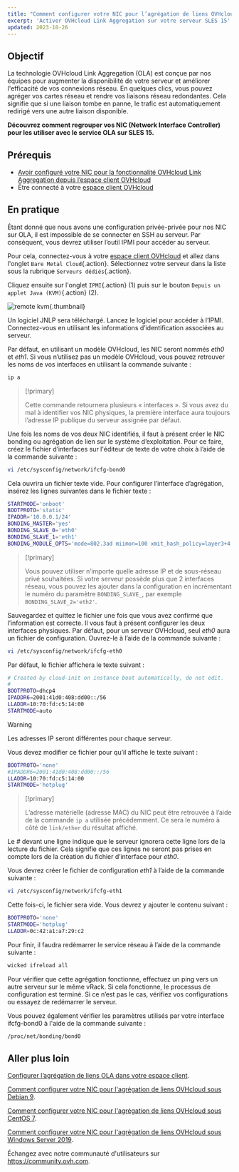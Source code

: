 ```yaml
---
title: "Comment configurer votre NIC pour l’agrégation de liens OVHcloud dans SLES 15"
excerpt: 'Activer OVHcloud Link Aggregation sur votre serveur SLES 15'
updated: 2023-10-26
---
```


## Objectif

La technologie OVHcloud Link Aggregation (OLA) est conçue par nos équipes pour augmenter la disponibilité de votre serveur et améliorer l'efficacité de vos connexions réseau. En quelques clics, vous pouvez agréger vos cartes réseau et rendre vos liaisons réseau redondantes. Cela signifie que si une liaison tombe en panne, le trafic est automatiquement redirigé vers une autre liaison disponible.

**Découvrez comment regrouper vos NIC (Network Interface Controller) pour les utiliser avec le service OLA sur SLES 15.**

## Prérequis

- [Avoir configuré votre NIC pour la fonctionnalité OVHcloud Link Aggregation depuis l’espace client OVHcloud](/pages/bare_metal_cloud/dedicated_servers/ola-enable-manager)
- Être connecté à votre [espace client OVHcloud](/links/manager)

## En pratique

Étant donné que nous avons une configuration privée-privée pour nos NIC sur OLA, il est impossible de se connecter en SSH au serveur. Par conséquent, vous devrez utiliser l’outil IPMI pour accéder au serveur.

Pour cela, connectez-vous à votre [espace client OVHcloud](/links/manager) et allez dans l'onglet `Bare Metal Cloud`{.action}. Sélectionnez votre serveur dans la liste sous la rubrique `Serveurs dédiés`{.action}.

Cliquez ensuite sur l'onglet `IPMI`{.action} (1) puis sur le bouton `Depuis un applet Java (KVM)`{.action} (2).

![remote kvm](images/remote_kvm2022.png){.thumbnail}

Un logiciel JNLP sera téléchargé. Lancez le logiciel pour accéder à l’IPMI. Connectez-vous en utilisant les informations d’identification associées au serveur.

Par défaut, en utilisant un modèle OVHcloud, les NIC seront nommés *eth0* et *eth1*. Si vous n’utilisez pas un modèle OVHcloud, vous pouvez retrouver les noms de vos interfaces en utilisant la commande suivante :

```bash
ip a
```

> [!primary]
>
> Cette commande retournera plusieurs « interfaces ». Si vous avez du mal à identifier vos NIC physiques, la première interface aura toujours l’adresse IP publique du serveur assignée par défaut.
>

Une fois les noms de vos deux NIC identifiés, il faut à présent créer le NIC bonding ou agrégation de lien sur le système d’exploitation. Pour ce faire, créez le fichier d’interfaces sur l'éditeur de texte de votre choix à l’aide de la commande suivante :

```bash
vi /etc/sysconfig/network/ifcfg-bond0
```

Cela ouvrira un fichier texte vide. Pour configurer l’interface d’agrégation, insérez les lignes suivantes dans le fichier texte :

```bash
STARTMODE='onboot'
BOOTPROTO='static'
IPADDR='10.0.0.1/24'
BONDING_MASTER='yes'
BONDING_SLAVE_0='eth0'
BONDING_SLAVE_1='eth1'
BONDING_MODULE_OPTS='mode=802.3ad miimon=100 xmit_hash_policy=layer3+4'
```

> [!primary]
>
> Vous pouvez utiliser n’importe quelle adresse IP et de sous-réseau privé souhaitées.
> Si votre serveur possède plus que 2 interfaces réseau, vous pouvez les ajouter dans la configuration en incrémentant le numéro du paramètre `BONDING_SLAVE_`, par exemple `BONDING_SLAVE_2='eth2'`.
>

Sauvegardez et quittez le fichier une fois que vous avez confirmé que l’information est correcte.  Il vous faut à présent configurer les deux interfaces physiques. Par défaut, pour un serveur OVHcloud, seul *eth0* aura un fichier de configuration. Ouvrez-le à l’aide de la commande suivante :

```bash
vi /etc/sysconfig/network/ifcfg-eth0
```

Par défaut, le fichier affichera le texte suivant :

```bash
# Created by cloud-init on instance boot automatically, do not edit.
#
BOOTPROTO=dhcp4
IPADDR6=2001:41d0:408:dd00::/56
LLADDR=10:70:fd:c5:14:00
STARTMODE=auto
```

> [!warning]
>
> Les adresses IP seront différentes pour chaque serveur.
>

Vous devez modifier ce fichier pour qu’il affiche le texte suivant :

```bash
BOOTPROTO='none'
#IPADDR6=2001:41d0:408:dd00::/56
LLADDR=10:70:fd:c5:14:00
STARTMODE='hotplug'
```

> [!primary]
>
> L’adresse matérielle (adresse MAC) du NIC peut être retrouvée à l’aide de la commande `ip a` utilisée précédemment. Ce sera le numéro à côté de `link/ether` du résultat affiché.
>

Le *#* devant une ligne indique que le serveur ignorera cette ligne lors de la lecture du fichier. Cela signifie que ces lignes ne seront pas prises en compte lors de la création du fichier d’interface pour *eth0*.

Vous devrez créer le fichier de configuration *eth1* à l’aide de la commande suivante :

```bash
vi /etc/sysconfig/network/ifcfg-eth1
```

Cette fois-ci, le fichier sera vide. Vous devrez y ajouter le contenu suivant :

```bash
BOOTPROTO='none'
STARTMODE='hotplug'
LLADDR=0c:42:a1:a7:29:c2
```

Pour finir, il faudra redémarrer le service réseau à l’aide de la commande suivante :

```bash
wicked ifreload all
```

Pour vérifier que cette agrégation fonctionne, effectuez un ping vers un autre serveur sur le même vRack. Si cela fonctionne, le processus de configuration est terminé. Si ce n’est pas le cas, vérifiez vos configurations ou essayez de redémarrer le serveur.

Vous pouvez également vérifier les paramètres utilisés par votre interface ifcfg-bond0 à l'aide de la commande suivante :

```bash
/proc/net/bonding/bond0
```

## Aller plus loin

[Configurer l’agrégation de liens OLA dans votre espace client](/pages/bare_metal_cloud/dedicated_servers/ola-enable-manager).

[Comment configurer votre NIC pour l'agrégation de liens OVHcloud sous Debian 9](/pages/bare_metal_cloud/dedicated_servers/ola-enable-debian9).

[Comment configurer votre NIC pour l'agrégation de liens OVHcloud sous CentOS 7](/pages/bare_metal_cloud/dedicated_servers/ola-enable-centos7).

[Comment configurer votre NIC pour l'agrégation de liens OVHcloud sous Windows Server 2019](/pages/bare_metal_cloud/dedicated_servers/ola-enable-w2k19).

Échangez avec notre communauté d'utilisateurs sur <https://community.ovh.com>.
